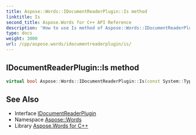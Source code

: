 ```yaml
---
title: Aspose::Words::IDocumentReaderPlugin::Is method
linktitle: Is
second_title: Aspose.Words for C++ API Reference
description: 'How to use Is method of Aspose::Words::IDocumentReaderPlugin class in C++.'
type: docs
weight: 3000
url: /cpp/aspose.words/idocumentreaderplugin/is/
---
```

## IDocumentReaderPlugin::Is method




```cpp
virtual bool Aspose::Words::IDocumentReaderPlugin::Is(const System::TypeInfo &target) const override
```

## See Also

* Interface [IDocumentReaderPlugin](../)
* Namespace [Aspose::Words](../../)
* Library [Aspose.Words for C++](../../../)

